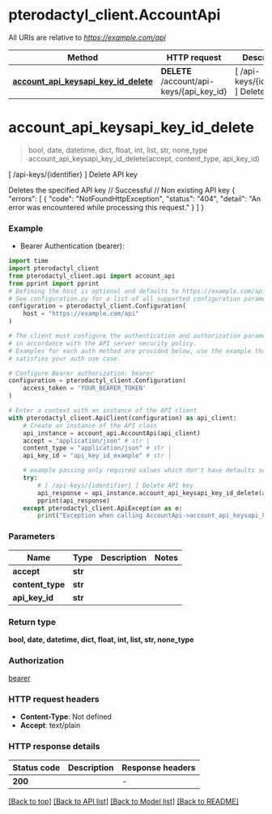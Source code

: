 # pterodactyl_client.AccountApi

All URIs are relative to *https://example.com/api*

Method | HTTP request | Description
------------- | ------------- | -------------
[**account_api_keysapi_key_id_delete**](AccountApi.md#account_api_keysapi_key_id_delete) | **DELETE** /account/api-keys/{api_key_id} | [ /api-keys/{identifier} ] Delete API key


# **account_api_keysapi_key_id_delete**
> bool, date, datetime, dict, float, int, list, str, none_type account_api_keysapi_key_id_delete(accept, content_type, api_key_id)

[ /api-keys/{identifier} ] Delete API key

Deletes the specified API key  <!-- RESPONSE 204 --> // Successful <!-- ENDRESPONSE -->  <!-- RESPONSE 404 --> // Non existing API key {   \"errors\": [     {       \"code\": \"NotFoundHttpException\",       \"status\": \"404\",       \"detail\": \"An error was encountered while processing this request.\"     }   ] } <!-- ENDRESPONSE --> 

### Example

* Bearer Authentication (bearer):

```python
import time
import pterodactyl_client
from pterodactyl_client.api import account_api
from pprint import pprint
# Defining the host is optional and defaults to https://example.com/api
# See configuration.py for a list of all supported configuration parameters.
configuration = pterodactyl_client.Configuration(
    host = "https://example.com/api"
)

# The client must configure the authentication and authorization parameters
# in accordance with the API server security policy.
# Examples for each auth method are provided below, use the example that
# satisfies your auth use case.

# Configure Bearer authorization: bearer
configuration = pterodactyl_client.Configuration(
    access_token = 'YOUR_BEARER_TOKEN'
)

# Enter a context with an instance of the API client
with pterodactyl_client.ApiClient(configuration) as api_client:
    # Create an instance of the API class
    api_instance = account_api.AccountApi(api_client)
    accept = "application/json" # str | 
    content_type = "application/json" # str | 
    api_key_id = "api_key_id_example" # str | 

    # example passing only required values which don't have defaults set
    try:
        # [ /api-keys/{identifier} ] Delete API key
        api_response = api_instance.account_api_keysapi_key_id_delete(accept, content_type, api_key_id)
        pprint(api_response)
    except pterodactyl_client.ApiException as e:
        print("Exception when calling AccountApi->account_api_keysapi_key_id_delete: %s\n" % e)
```


### Parameters

Name | Type | Description  | Notes
------------- | ------------- | ------------- | -------------
 **accept** | **str**|  |
 **content_type** | **str**|  |
 **api_key_id** | **str**|  |

### Return type

**bool, date, datetime, dict, float, int, list, str, none_type**

### Authorization

[bearer](../README.md#bearer)

### HTTP request headers

 - **Content-Type**: Not defined
 - **Accept**: text/plain


### HTTP response details

| Status code | Description | Response headers |
|-------------|-------------|------------------|
**200** |  |  -  |

[[Back to top]](#) [[Back to API list]](../README.md#documentation-for-api-endpoints) [[Back to Model list]](../README.md#documentation-for-models) [[Back to README]](../README.md)

